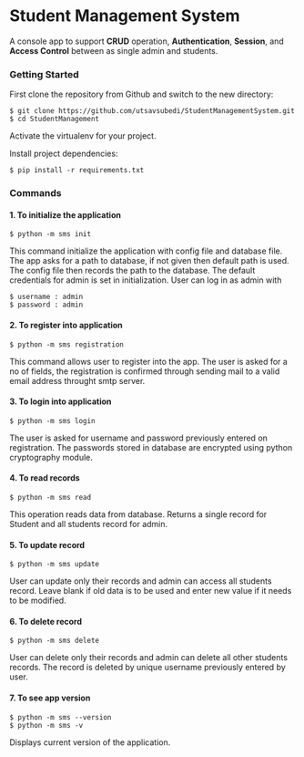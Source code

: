 # Student Management System

A console app to support **CRUD** operation, **Authentication**, **Session**, and **Access Control** between as single admin and students.

### Getting Started

First clone the repository from Github and switch to the new directory:
```
$ git clone https://github.com/utsavsubedi/StudentManagementSystem.git
$ cd StudentManagement
 ```  
Activate the virtualenv for your project.
    
Install project dependencies:
```
$ pip install -r requirements.txt
```

### Commands 

#### 1. To initialize the application 
```
$ python -m sms init
```
This command initialize the application with config file and database file. The app asks for a path to database, if not given then default path is used. The config file then records the path to the database. The default credentials for admin is set in initialization. User can log in as admin with 
```
$ username : admin
$ password : admin
```

#### 2. To register into application
```
$ python -m sms registration
```
This command allows user to register into the app. The user is asked for a no of fields, the registration is confirmed through sending mail to a valid email address throught smtp server.

#### 3. To login into application 
```
$ python -m sms login
```
The user is asked for username and password previously entered on registration. The passwords stored in database are encrypted using python cryptography module.

#### 4. To read records
```
$ python -m sms read
```
This operation reads data from database. Returns a single record for Student and all students record for admin.

#### 5. To update record
```
$ python -m sms update
```
User can update only their records and admin can access all students record. Leave blank if old data is to be used and enter new value if it needs to be modified.

#### 6. To delete record
```
$ python -m sms delete
```
User can delete only their records and admin can delete all other students records.
The record is deleted by unique username previously entered by user.

#### 7. To see app version
```
$ python -m sms --version 
$ python -m sms -v
```
Displays current version of the application.

